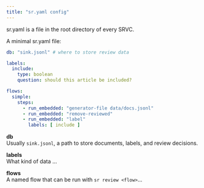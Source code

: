 ```yaml
---
title: "sr.yaml config"
---
```


sr.yaml is a file in the root directory of every SRVC. 

A minimal sr.yaml file:

```yaml
db: "sink.jsonl" # where to store review data

labels:
  include:
    type: boolean
    question: should this article be included?

flows:
  simple:
    steps:
      - run_embedded: "generator-file data/docs.jsonl"
      - run_embedded: "remove-reviewed"
      - run_embedded: "label"
        labels: [ include ]
```

**db**  
Usually `sink.jsonl`, a path to store documents, labels, and review decisions.

**labels**  
What kind of data ...

**flows**  
A named flow that can be run with `sr review <flow>`...